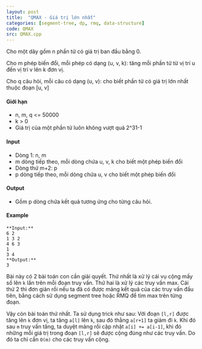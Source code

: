 ```yaml
---
layout: post
title:  "QMAX - Giá trị lớn nhất"
categories: [segment-tree, dp, rmq, data-structure]
code: QMAX
src: QMAX.cpp
---
```




  


Cho một dãy gồm n phần tử có giá trị ban đầu bằng 0.

Cho m phép biến đổi, mỗi phép có dạng (u, v, k): tăng mỗi phần tử từ vị trí u đến vị trí v lên k đơn vị.

Cho q câu hỏi, mỗi câu có dạng (u, v): cho biết phần tử có giá trị lớn nhất thuộc đoạn \[u, v\]

#### Giới hạn

*   n, m, q <= 50000
*   k > 0
*   Giá trị của một phần tử luôn không vượt quá 2^31\-1

#### Input

*   Dòng 1: n, m
*   m dòng tiếp theo, mỗi dòng chứa u, v, k cho biết một phép biến đổi
*   Dòng thứ m+2: p
*   p dòng tiếp theo, mỗi dòng chứa u, v cho biết một phép biến đổi  
    

#### Output

*   Gồm p dòng chứa kết quả tương ứng cho từng câu hỏi.

#### Example

```
**Input:**
6 2
1 3 2
4 6 3
1
3 4
**Output:**
3

```

<!--more-->



Bài này có 2 bài toán con cần giải quyết. Thứ nhất là xử lý cái vụ cộng mấy số lên `k` lần trên mỗi đoạn truy vấn. Thứ hai là xử lý các truy vấn max. Cái thứ 2 thì đơn giản rồi nếu ta đã có được mảng kết quả của các truy vấn đầu tiên, bằng cách sử dụng segment tree hoặc RMQ để tìm max trên từng đoạn.

Vậy còn bài toán thứ nhất. Ta sử dụng trick như sau: Với đoạn `[l,r]` được tăng lên `k` đơn vị, ta tăng `a[l]` lên `k`, sau đó thằng `a[r+1]` ta giảm đi `k`. Khi đó sau `m` truy vấn tăng, ta duyệt mảng rồi cập nhật `a[i] += a[i-1]`, khi đó những mỗi giá trị trong đoạn `[l,r]` sẽ được cộng đúng như các truy vấn. Do đó ta chỉ cần `O(m)` cho các truy vấn cộng.

